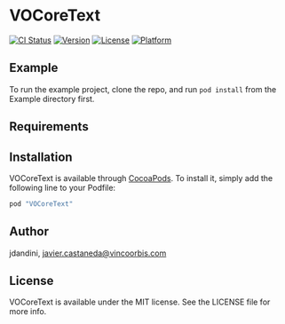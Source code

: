 # VOCoreText

[![CI Status](http://img.shields.io/travis/jdandini/VOCoreText.svg?style=flat)](https://travis-ci.org/jdandini/VOCoreText)
[![Version](https://img.shields.io/cocoapods/v/VOCoreText.svg?style=flat)](http://cocoapods.org/pods/VOCoreText)
[![License](https://img.shields.io/cocoapods/l/VOCoreText.svg?style=flat)](http://cocoapods.org/pods/VOCoreText)
[![Platform](https://img.shields.io/cocoapods/p/VOCoreText.svg?style=flat)](http://cocoapods.org/pods/VOCoreText)

## Example

To run the example project, clone the repo, and run `pod install` from the Example directory first.

## Requirements

## Installation

VOCoreText is available through [CocoaPods](http://cocoapods.org). To install
it, simply add the following line to your Podfile:

```ruby
pod "VOCoreText"
```

## Author

jdandini, javier.castaneda@vincoorbis.com

## License

VOCoreText is available under the MIT license. See the LICENSE file for more info.

